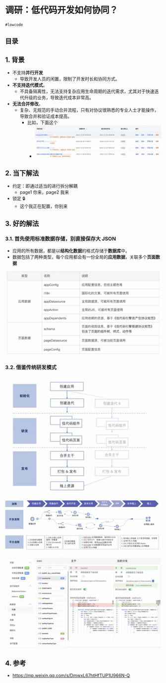 
# 调研：低代码开发如何协同？

`#lowcode` 


## 目录
<!-- toc -->
 ## 1. 背景 

- 不支持**并行开发**
	- 导致开发人员的闲置，限制了开发时长和协同方式。
- **不支持迭代模式**。
	- 不具备隔离性，无法支持复杂应用生命周期的迭代需求，尤其对于快速迭代升级的业务，导致迭代成本非常高。
- **无法合并修改**。
	- 复杂、无规范的手动合并流程，只有对协议很熟悉的专业人士才能操作，导致合并和验证成本提高。
		- 比如，下面这个
			- ![图片&文件](./files/20241201-46.png)

## 2. 当下解法

- 约定：即通过适当的进行拆分解耦
	- page1 你来，page2 我来
- 锁定 🔒
	- 这个我正在配置，你别来

## 3. 好的解法

### 3.1. 首先使用标准数据存储，别直接保存大 JSON

- 应用的所有数据，都是以**结构化数据**的格式存储于**数据库**中。
- 数据包括了两种类型，每个应用都会有一份全局的**应用数据**，关联多个**页面数据**

![图片&文件](./files/20241201-47.png)

### 3.2. 借鉴传统研发模式

![图片&文件](./files/20241201-48.png)

![图片&文件](./files/20241201-49.png)

![图片&文件](./files/20241201-50.png)

## 4. 参考

- https://mp.weixin.qq.com/s/DmwxL67htHfTUP1U966N-Q
